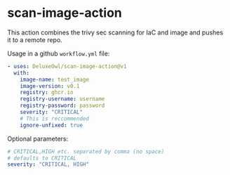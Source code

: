 # scan-image-action

This action combines the trivy sec scanning for IaC and image and pushes it to a remote repo.

Usage in a github `workflow.yml` file:

```yaml
- uses: DeluxeOwl/scan-image-action@v1
  with:
    image-name: test_image
    image-version: v0.1
    registry: ghcr.io
    registry-username: username
    registry-password: password
    severity: "CRITICAL"
    # This is reccommended
    ignore-unfixed: true
```

Optional parameters:

```yaml
# CRITICAL,HIGH etc. separated by comma (no space)
# defaults to CRITICAL
severity: "CRITICAL, HIGH"
```
